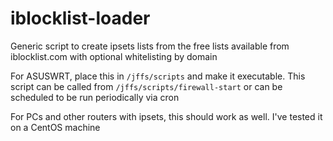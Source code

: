 # iblocklist-loader
Generic script to create ipsets lists from the free lists available from iblocklist.com with optional whitelisting by domain

For ASUSWRT, place this in `/jffs/scripts` and make it executable. This script can be called from `/jffs/scripts/firewall-start` or can be scheduled to be run periodically via cron

For PCs and other routers with ipsets, this should work as well. I've tested it on a CentOS machine
